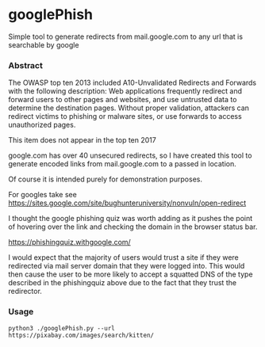 # googlePhish

Simple tool to generate redirects from mail.google.com to any url that is searchable by google

### Abstract
The OWASP top ten 2013 included A10-Unvalidated Redirects and Forwards with the following description:
Web applications frequently redirect and forward users to other pages and websites, and use untrusted data to determine the destination pages. Without proper validation, attackers can redirect victims to phishing or malware sites, or use forwards to access unauthorized pages. 

This item does not appear in the top ten 2017

google.com has over 40 unsecured redirects, so I have created this tool to generate encoded links from mail.google.com to a passed in location.  

Of course it is intended purely for demonstration purposes.

For googles take see https://sites.google.com/site/bughunteruniversity/nonvuln/open-redirect

I thought the google phishing quiz was worth adding as it pushes the point of hovering over the link and checking the domain in the browser status bar.  

https://phishingquiz.withgoogle.com/

I would expect that the majority of users would trust a site if they were redirected via mail server domain that they were logged into.  This would then cause the user to be more likely to accept a squatted DNS of the type described in the phishingquiz above due to the fact that they trust the redirector.

### Usage
~~~
python3 ./googlePhish.py --url https://pixabay.com/images/search/kitten/
~~~
